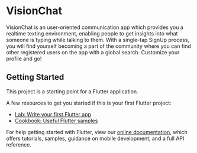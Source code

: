 # VisionChat

VisionChat is an user-oriented communication app which provides you a realtime texting environment, enabling people to get insights into what someone is typing while talking to them. With a single-tap SignUp process, you will find yourself becoming a part of the community where you can find other registered users on the app with a global search. Customize your profile and go!

## Getting Started

This project is a starting point for a Flutter application.

A few resources to get you started if this is your first Flutter project:

- [Lab: Write your first Flutter app](https://flutter.dev/docs/get-started/codelab)
- [Cookbook: Useful Flutter samples](https://flutter.dev/docs/cookbook)

For help getting started with Flutter, view our
[online documentation](https://flutter.dev/docs), which offers tutorials,
samples, guidance on mobile development, and a full API reference.
